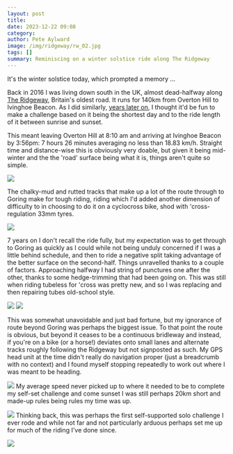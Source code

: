 ```yaml
---
layout: post
title: 
date: 2023-12-22 09:08
category: 
author: Pete Aylward
image: /img/ridgeway/rw_02.jpg
tags: []
summary: Reminiscing on a winter solstice ride along The Ridgeway
---
```


It's the winter solstice today, which prompted a memory … 

Back in 2016 I was living down south in the UK, almost dead-halfway along [The Ridgeway](https://en.wikipedia.org/wiki/The_Ridgeway), Britain's oldest road. It runs for 140km from Overton Hill to Ivinghoe Beacon. As I did similarly, [years later on](https://cycling.hypertelia.com/Summer-Solstice-Stone-Circles-Ride), I thought it'd be fun to make a challenge based on it being the shortest day and to the ride length of it between sunrise and sunset. 

This meant leaving Overton Hill at 8:10 am and arriving at Ivinghoe Beacon by 3:56pm: 7 hours 26 minutes averaging no less than 18.83 km/h. Straight time and distance-wise this is obviously very doable, but given it being mid-winter and the the 'road' surface being what it is, things aren't quite so simple. 

![](/img/ridgeway/rw_07.jpg)

The chalky-mud and rutted tracks that make up a lot of the route through to Goring make for tough riding, riding which I'd added another dimension of difficulty to in choosing to do it on a cyclocross bike, shod with 'cross-regulation 33mm tyres. 

![](/img/ridgeway/rw_06.jpg)

7 years on I don't recall the ride fully, but my expectation was to get through to Goring as quickly as I could while not being unduly concerned if I was a little behind schedule, and then to ride a negative split taking advantage of the better surface on the second-half. Things unravelled thanks to a couple of factors. Approaching halfway I had string of punctures one after the other, thanks to some hedge-trimming that had been going on. This was still when riding tubeless for 'cross was pretty new, and so I was replacing and then repairing tubes old-school style. 

![](/img/ridgeway/rw_05.jpg)
![](/img/ridgeway/rw_04.jpg)

This was somewhat unavoidable and just bad fortune, but my ignorance of route beyond Goring was perhaps the biggest issue. To that point the route is obvious, but beyond it ceases to be a continuous bridleway and instead, if you're on a bike (or a horse!) deviates onto small lanes and alternate tracks roughly following the Ridgeway but not signposted as such. My GPS head unit at the time didn't really do navigation proper (just a breadcrumb with no context) and I found myself stopping repeatedly to work out where I was meant to be heading. 

![](/img/ridgeway/rw_03.jpg)
My average speed never picked up to where it needed to be to complete my self-set challenge and come sunset I was still perhaps 20km short and made-up rules being rules my time was up.

![](/img/ridgeway/rw_02.jpg)
Thinking back, this was perhaps the first self-supported solo challenge I ever rode and while not far and not particularly arduous perhaps set me up for much of the riding I've done since. 

![](/img/ridgeway/rw_01.jpg)

<div class="strava-embed-placeholder" data-embed-type="activity" data-embed-id="808039885" data-style="standard"></div><script src="https://strava-embeds.com/embed.js"></script>
